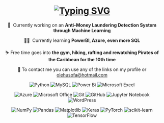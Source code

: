 <h1 align="center"> 
  <a href="https://git.io/typing-svg"><img src="https://readme-typing-svg.herokuapp.com?font=Silkscreen&duration=3000&pause=1000&color=29F76F&center=true&random=false&width=435&lines=Hello%2C+World!;I'm+Oleh+Sekirkin!;Welcome+to+my+GitHub!" alt="Typing SVG" /></a> </h1>
<div align="center">
  
 🔭  Currently working on an **Anti-Money Laundering Detection System through Machine Learning**
 
 👨‍🏫  Currently learning **PowerBI, Azure, even more SQL**
 
 ⛷️  Free time goes into **the gym, hiking, rafting and rewatching Pirates of the Caribbean for the 10th time**
  
  📧 To contact me you can use any of the links on my profile or [olehusofa@hotmail.com](mailto:olehusofa@hotmail.com)
  
</div> 

<div align="center">
  
![Python](https://img.shields.io/badge/python-3670A0?style=for-the-badge&logo=python&logoColor=ffdd54)
![MySQL](https://img.shields.io/badge/mysql-%2300f.svg?style=for-the-badge&logo=mysql&logoColor=white)
![Power Bi](https://img.shields.io/badge/power_bi-F2C811?style=for-the-badge&logo=powerbi&logoColor=black)
![Microsoft Excel](https://img.shields.io/badge/Microsoft_Excel-217346?style=for-the-badge&logo=microsoft-excel&logoColor=white)

![Azure](https://img.shields.io/badge/azure-%230072C6.svg?style=for-the-badge&logo=microsoftazure&logoColor=white)
![Microsoft Office](https://img.shields.io/badge/Microsoft_Office-D83B01?style=for-the-badge&logo=microsoft-office&logoColor=white)
![Git](https://img.shields.io/badge/git-%23F05033.svg?style=for-the-badge&logo=git&logoColor=white)
![GitHub](https://img.shields.io/badge/github-%23121011.svg?style=for-the-badge&logo=github&logoColor=white)
![Jupyter Notebook](https://img.shields.io/badge/jupyter-%23FA0F00.svg?style=for-the-badge&logo=jupyter&logoColor=white)
![WordPress](https://img.shields.io/badge/WordPress-%23117AC9.svg?style=for-the-badge&logo=WordPress&logoColor=white)

![NumPy](https://img.shields.io/badge/numpy-%23013243.svg?style=for-the-badge&logo=numpy&logoColor=white)
![Pandas](https://img.shields.io/badge/pandas-%23150458.svg?style=for-the-badge&logo=pandas&logoColor=white)
![Matplotlib](https://img.shields.io/badge/Matplotlib-%23ffffff.svg?style=for-the-badge&logo=Matplotlib&logoColor=black)
![Keras](https://img.shields.io/badge/Keras-%23D00000.svg?style=for-the-badge&logo=Keras&logoColor=white)
![PyTorch](https://img.shields.io/badge/PyTorch-%23EE4C2C.svg?style=for-the-badge&logo=PyTorch&logoColor=white)
![scikit-learn](https://img.shields.io/badge/scikit--learn-%23F7931E.svg?style=for-the-badge&logo=scikit-learn&logoColor=white)
![TensorFlow](https://img.shields.io/badge/TensorFlow-%23FF6F00.svg?style=for-the-badge&logo=TensorFlow&logoColor=white)

</div>
